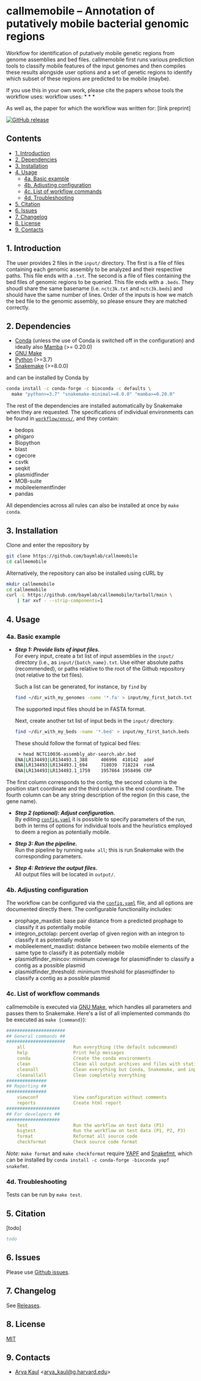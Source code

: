 # callmemobile – Annotation of putatively mobile bacterial genomic regions


Workflow for identification of putatively mobile genetic regions from genome
assemblies and bed files.
callmemobile first runs various prediction tools to classify mobile features
of the input genomes and then compiles these results alongside user options 
and a set of genetic regions to identify which subset of these regions are 
predicted to be mobile (maybe).

If you use this in your own work, please cite the papers whose tools the workflow uses:
workflow uses:
*
*
*

As well as, the paper for which the workflow was written for: [link preprint] 

[![GitHub release](https://img.shields.io/github/release/baymlab/callmemobile.svg)](https://github.com/baymlab/callmemobile/releases/)

<h2>Contents</h2>

<!-- vim-markdown-toc GFM -->

* [1. Introduction](#1-introduction)
* [2. Dependencies](#2-dependencies)
* [3. Installation](#3-installation)
* [4. Usage](#4-usage)
    * [4a. Basic example](#4a-basic-example)
    * [4b. Adjusting configuration](#4b-adjusting-configuration)
    * [4c. List of workflow commands](#4c-list-of-workflow-commands)
    * [4d. Troubleshooting](#4d-troubleshooting)
* [5. Citation](#5-citation)
* [6. Issues](#6-issues)
* [7. Changelog](#7-changelog)
* [8. License](#8-license)
* [9. Contacts](#9-contacts)

<!-- vim-markdown-toc -->


## 1. Introduction

The user provides 2 files in the `input/` directory. The first is a file of 
files containing each genomic assembly to be analyzed and their respective
paths. This file ends with a `.txt`. The second is a file of files containing
the bed files of genomic regions to be queried. This file ends with a `.beds`. 
They shoudl share the same basename (i.e. `nctc3k.txt` and `nctc3k.beds`) and
should have the same number of lines. Order of the inputs is how we match the 
bed file to the genomic assembly, so please ensure they are matched correctly.


## 2. Dependencies

* [Conda](https://docs.conda.io/en/latest/miniconda.html) (unless the use of Conda is switched off in the configuration) and ideally also [Mamba](https://mamba.readthedocs.io/) (>= 0.20.0)
* [GNU Make](https://www.gnu.org/software/make/)
* [Python](https://www.python.org/) (>=3.7)
* [Snakemake](https://snakemake.github.io) (>=8.0.0)

and can be installed by Conda by
```bash
conda install -c conda-forge -c bioconda -c defaults \
  make "python>=3.7" "snakemake-minimal>=8.0.0" "mamba>=0.20.0"
```


The rest of the dependencies are installed automatically by Snakemake
when they are requested. The specifications of individual environments
can be found in [`workflow/envs/`](workflow/envs/),
and they contain:
- bedops
- phigaro
- Biopython 
- blast
- cgecore
- csvtk
- seqkit
- plasmidfinder
- MOB-suite
- mobileelementfinder
- pandas

All dependencies across all rules can also be
installed at once by `make conda`.


## 3. Installation

Clone and enter the repository by

```bash
git clone https://github.com/baymlab/callmemobile
cd callmemobile
```

Alternatively, the repository can also be installed using cURL by
```bash
mkdir callmemobile
cd callmemobile
curl -L https://github.com/baymlab/callmemobile/tarball/main \
    | tar xvf - --strip-components=1
```


## 4. Usage

### 4a. Basic example

* ***Step 1: Provide lists of input files.*** \
  For every input, create a txt list of input assemblies in the `input/`
  directory (i.e., as `input/{batch_name}.txt`. Use either absolute paths (recommended),
  or paths relative to the root of the Github repository (not relative to the txt files).

  Such a list can be generated, for instance, by `find` by
  ```bash
  find ~/dir_with_my_genomes -name '*.fa' > input/my_first_batch.txt
  ```
  The supported input files should be in FASTA format.

  Next, create another txt list of input beds in the `input/` directory.
  ```bash
  find ~/dir_with_my_beds -name '*.bed' > input/my_first_batch.beds
  ```

  These should follow the format of typical bed files:
  ```bash
   ➜ head NCTC10036-assembly_abr-search.abr.bed
  ENA|LR134493|LR134493.1_388     406996  410142  adeF
  ENA|LR134493|LR134493.1_694     718039  718224  rsmA
  ENA|LR134493|LR134493.1_1759    1957864 1958496 CRP
  ```
  
The first column corresponds to the contig, the second column is the position
start coordinate and the third column is the end coordinate. The fourth column 
can be any string description of the region (in this case, the gene name).

* ***Step 2 (optional): Adjust configuration.*** \
  By editing [`config.yaml`](config.yaml) it is possible to specify
  parameters of the run, both in terms of options for
  individual tools and the heuristics employed to deem
  a region as potentially mobile.

* ***Step 3: Run the pipeline.*** \
  Run the pipeline by running `make all`; this is run
  Snakemake with the corresponding parameters.

* ***Step 4: Retrieve the output files.*** \
  All output files will be located in `output/`.


### 4b. Adjusting configuration

The workflow can be configured via the [`config.yaml`](./config.yaml) file, and
all options are documented directly there. The configurable functionality includes:

- prophage_maxdist: base pair distance from a predicted prophage to classify it as potentially mobile
- integron_pctolap: percent overlap of given region with an integron to classify it as potentially mobile
- mobileelement_maxdist:    distance between two mobile elements of the same type to classify it as potentially mobile
- plasmidfinder_mincov:     minimum coverage for plasmidfinder to classify a contig as a possible plasmid
- plasmidfinder_threshold:  minimum threshold for plasmidfinder to classify a contig as a possible plasmid

### 4c. List of workflow commands

callmemobile is executed via [GNU Make](https://www.gnu.org/software/make/), which handles all parameters and passes them to Snakemake.
Here's a list of all implemented commands (to be executed as `make {command}`):


```yaml
######################
## General commands ##
######################
    all                  Run everything (the default subcommand)
    help                 Print help messages
    conda                Create the conda environments
    clean                Clean all output archives and files with statistics
    cleanall             Clean everything but Conda, Snakemake, and input files
    cleanallall          Clean completely everything
###############
## Reporting ##
###############
    viewconf             View configuration without comments
    reports              Create html report
####################
## For developers ##
####################
    test                 Run the workflow on test data (P1)
    bigtest              Run the workflow on test data (P1, P2, P3)
    format               Reformat all source code
    checkformat          Check source code format
```

*Note:* `make format` and `make checkformat` require
[YAPF](https://github.com/google/yapf) and
[Snakefmt](https://github.com/snakemake/snakefmt), which can be installed by
`conda install -c conda-forge -bioconda yapf snakefmt`.


### 4d. Troubleshooting

Tests can be run by `make test`. 


## 5. Citation

[todo]

```bibtex
todo
```


## 6. Issues

Please use [Github issues](https://github.com/karel-brinda/miniphy/issues).



## 7. Changelog

See [Releases](https://github.com/karel-brinda/miniphy/releases).



## 8. License

[MIT](https://github.com/karel-brinda/miniphy/blob/master/LICENSE)



## 9. Contacts

* [Arya Kaul](https://arya.casa) \<arya_kaul@g.harvard.edu\>

